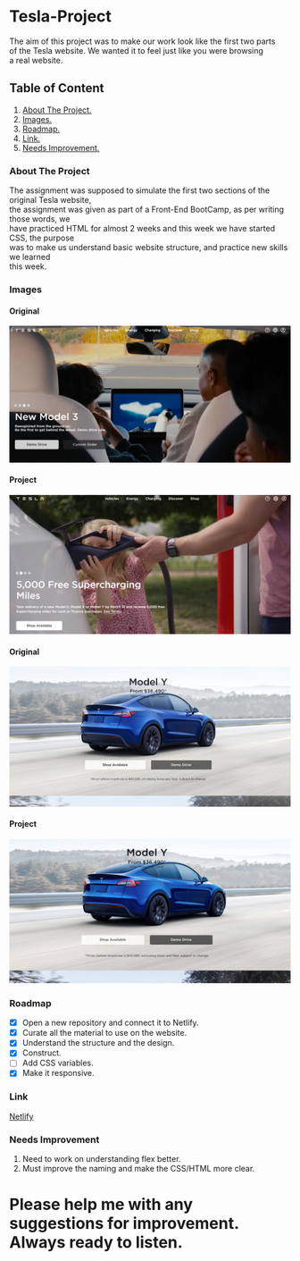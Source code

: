 # Tesla-Project
The aim of this project was to make our work look like the first two parts<br>
of the Tesla website. We wanted it to feel just like you were browsing<br>
a real website.

## Table of Content
1. [About The Project.](#About-The-Project)
2. [Images.](#Images)
3. [Roadmap.](#Roadmap)
4. [Link.](#Link)
5. [Needs Improvement.](#Needs-Improvement)
<a name="About-The-Project"></a>
### About The Project

The assignment was supposed to simulate the first two sections of the original Tesla website,<br>
the assignment was given as part of a Front-End BootCamp, as per writing those words, we<br>
have practiced HTML for almost 2 weeks and this week we have started CSS, the purpose<br>
was to make us understand basic website structure, and practice new skills we learned<br>
this week.

<a name="Images"></a>
### Images
#### Original
![Web page one](/readme-img/readme-photo-one.png)
#### Project
![Web page one](/readme-img/original-one.png)

#### Original
![Web page one](/readme-img/original-two.png)
#### Project
![Web page one](/readme-img/readme-photo-two.png)

<a name="Roadmap"></a>
### Roadmap
- [x] Open a new repository and connect it to Netlify.
- [x] Curate all the material to use on the website.
- [x] Understand the structure and the design.
- [x] Construct.
- [ ] Add CSS variables.
- [x] Make it responsive.

<a name="Link"></a>
### Link
[Netlify](https://main--tesla-il.netlify.app)

<a name="Needs-Improvement"></a>
### Needs Improvement
1. Need to work on understanding flex better.
2. Must improve the naming and make the CSS/HTML more clear.

# Please help me with any suggestions for improvement.<br>Always ready to listen.
